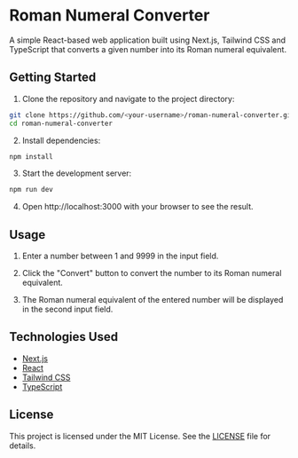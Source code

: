 # Roman Numeral Converter

A simple React-based web application built using Next.js, Tailwind CSS and TypeScript that converts a given number into its Roman numeral equivalent.

## Getting Started

1. Clone the repository and navigate to the project directory:

```bash
git clone https://github.com/<your-username>/roman-numeral-converter.git
cd roman-numeral-converter
```

2. Install dependencies:
```bash
npm install
```

3. Start the development server:
```bash
npm run dev
```

4. Open http://localhost:3000 with your browser to see the result.

## Usage

1. Enter a number between 1 and 9999 in the input field.

2. Click the "Convert" button to convert the number to its Roman numeral equivalent.

3. The Roman numeral equivalent of the entered number will be displayed in the second input field.

## Technologies Used

- [Next.js](https://nextjs.org/)
- [React](https://reactjs.org/)
- [Tailwind CSS](https://tailwindcss.com/)
- [TypeScript](https://www.typescriptlang.org/)

## License

This project is licensed under the MIT License. See the [LICENSE](LICENSE) file for details.
